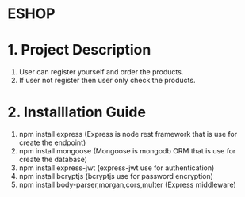 # ESHOP

# 1. Project Description 
1. User can register yourself and order the products.
2. If user not register then user only check the products.

# 2. Installlation Guide
1. npm install express  (Express is node rest framework that is use for create the endpoint)
2. npm install mongoose (Mongoose is mongodb ORM that is use for create the database)
3. npm install express-jwt (express-jwt use for authentication)
4. npm install bcryptjs (bcryptjs use for password encryption)
5. npm install body-parser,morgan,cors,multer (Express middleware)